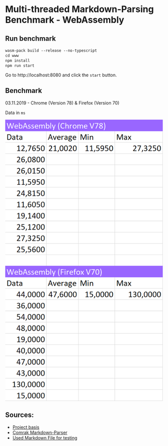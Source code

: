 # Multi-threaded Markdown-Parsing Benchmark - WebAssembly

## Run benchmark
```
wasm-pack build --release --no-typescript
cd www
npm install
npm run start
```
Go to http://localhost:8080 and click the `start` button.

## Benchmark
03.11.2019 - Chrome (Version 78) & Firefox (Version 70)

Data in `ms`

![Benchmark](benchmark.PNG)


## Sources:
* [Project basis](https://github.com/rustwasm/wasm-pack-template)
* [Comrak Markdown-Parser](https://github.com/kivikakk/comrak)
* [Used Markdown File for testing](https://daringfireball.net/projects/markdown/syntax.text)